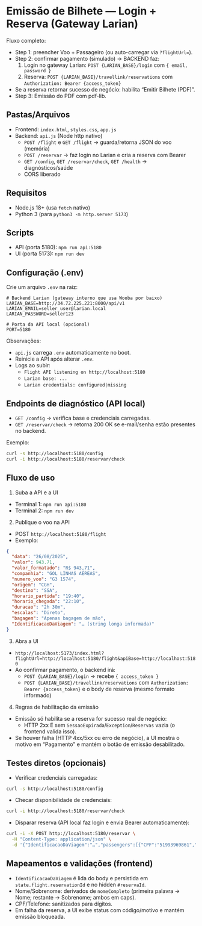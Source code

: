 # Emissão de Bilhete — Login + Reserva (Gateway Larian)

Fluxo completo:
- Step 1: preencher Voo + Passageiro (ou auto-carregar via `?flightUrl=`).
- Step 2: confirmar pagamento (simulado) → BACKEND faz:
  1) Login no gateway Larian: `POST {LARIAN_BASE}/login` com `{ email, password }`
  2) Reserva: `POST {LARIAN_BASE}/travellink/reservations` com `Authorization: Bearer {access_token}`
- Se a reserva retornar sucesso de negócio: habilita “Emitir Bilhete (PDF)”.
- Step 3: Emissão do PDF com pdf-lib.

## Pastas/Arquivos

- Frontend: `index.html`, `styles.css`, `app.js`
- Backend: `api.js` (Node http nativo)
  - `POST /flight` e `GET /flight` → guarda/retorna JSON do voo (memória)
  - `POST /reservar` → faz login no Larian e cria a reserva com Bearer
  - `GET /config`, `GET /reservar/check`, `GET /health` → diagnósticos/saúde
  - CORS liberado

## Requisitos

- Node.js 18+ (usa `fetch` nativo)
- Python 3 (para `python3 -m http.server 5173`)

## Scripts

- API (porta 5180):
  `npm run api:5180`
- UI (porta 5173):
  `npm run dev`

## Configuração (.env)

Crie um arquivo `.env` na raiz:

```
# Backend Larian (gateway interno que usa Wooba por baixo)
LARIAN_BASE=http://34.72.225.221:8000/api/v1
LARIAN_EMAIL=seller_user@larian.local
LARIAN_PASSWORD=seller123

# Porta da API local (opcional)
PORT=5180
```

Observações:
- `api.js` carrega `.env` automaticamente no boot.
- Reinicie a API após alterar `.env`.
- Logs ao subir:
  - `Flight API listening on http://localhost:5180`
  - `Larian base: ...`
  - `Larian credentials: configured|missing`

## Endpoints de diagnóstico (API local)

- `GET /config` → verifica base e credenciais carregadas.
- `GET /reservar/check` → retorna 200 OK se e-mail/senha estão presentes no backend.

Exemplo:
```bash
curl -s http://localhost:5180/config
curl -i http://localhost:5180/reservar/check
```

## Fluxo de uso

1) Suba a API e a UI
- Terminal 1: `npm run api:5180`
- Terminal 2: `npm run dev`

2) Publique o voo na API
- POST `http://localhost:5180/flight`
- Exemplo:
```json
{
  "data": "26/08/2025",
  "valor": 943.71,
  "valor_formatado": "R$ 943,71",
  "companhia": "GOL LINHAS AÉREAS",
  "numero_voo": "G3 1574",
  "origem": "CGH",
  "destino": "SSA",
  "horario_partida": "19:40",
  "horario_chegada": "22:10",
  "duracao": "2h 30m",
  "escalas": "Direto",
  "bagagem": "Apenas bagagem de mão",
  "IdentificacaoDaViagem": "… (string longa informada)"
}
```

3) Abra a UI
- `http://localhost:5173/index.html?flightUrl=http://localhost:5180/flight&apiBase=http://localhost:5180`
- Ao confirmar pagamento, o backend irá:
  - `POST {LARIAN_BASE}/login` → recebe `{ access_token }`
  - `POST {LARIAN_BASE}/travellink/reservations` com `Authorization: Bearer {access_token}` e o body de reserva (mesmo formato informado)

4) Regras de habilitação da emissão
- Emissão só habilita se a reserva for sucesso real de negócio:
  - HTTP 2xx E sem `SessaoExpirada`/`Exception`/`Reservas` vazia (o frontend valida isso).
- Se houver falha (HTTP 4xx/5xx ou erro de negócio), a UI mostra o motivo em “Pagamento” e mantém o botão de emissão desabilitado.

## Testes diretos (opcionais)

- Verificar credenciais carregadas:
```bash
curl -s http://localhost:5180/config
```

- Checar disponibilidade de credenciais:
```bash
curl -i http://localhost:5180/reservar/check
```

- Disparar reserva (API local faz login e envia Bearer automaticamente):
```bash
curl -i -X POST http://localhost:5180/reservar \
  -H "Content-Type: application/json" \
  -d '{"IdentificacaoDaViagem":"…","passengers":[{"CPF":"51993969861","Nome":"LUCAS","Sexo":"M","Email":"l@larian.com.br","Telefone":{"NumeroDDD":"17","NumeroDDI":"55","NumeroTelefone":"991497968"},"Sobrenome":"SANTOS DA SILVA","Nascimento":"2002-01-01","FaixaEtaria":"ADT"}]}'
```

## Mapeamentos e validações (frontend)

- `IdentificacaoDaViagem` é lida do body e persistida em `state.flight.reservationId` e no hidden `#reservaId`.
- Nome/Sobrenome: derivados de `nomeCompleto` (primeira palavra → Nome; restante → Sobrenome; ambos em caps).
- CPF/Telefone: sanitizados para dígitos.
- Em falha da reserva, a UI exibe status com código/motivo e mantém emissão bloqueada.
